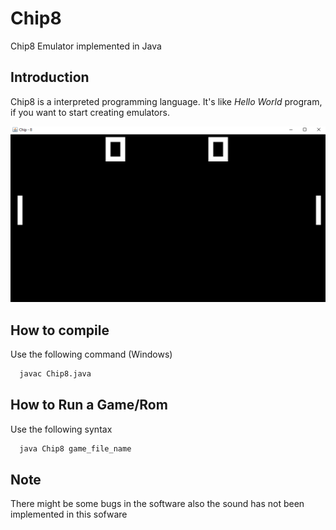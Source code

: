# Chip8
Chip8 Emulator implemented in Java

## Introduction
Chip8 is a interpreted programming language. It's like *Hello World* program, if you want to start creating emulators.

![Example Output of Chip8](https://github.com/satanic-devil/output-files/blob/main/chip8.png?raw=true)

## How to compile
Use the following command (Windows)
```bash
  javac Chip8.java
```

## How to Run a Game/Rom
Use the following syntax
```bash
  java Chip8 game_file_name
```

## Note
There might be some bugs in the software also the sound has not been implemented in this sofware
